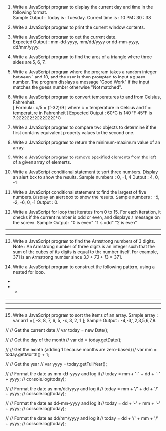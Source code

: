 1. Write a JavaScript program to display the current day and time in the following format.  
Sample Output : Today is : Tuesday.
Current time is : 10 PM : 30 : 38

2. Write a JavaScript program to print the current window contents.

3. Write a JavaScript program to get the current date.  
Expected Output :
mm-dd-yyyy, mm/dd/yyyy or dd-mm-yyyy, dd/mm/yyyy.

4. Write a JavaScript program to find the area of a triangle where three sides are 5, 6, 7.

5. Write a JavaScript program where the program takes a random integer between 1 and 10, and the user is then prompted to input a guess number. The program displays a message "Good Work" if the input matches the guess number otherwise "Not matched".  

6. Write a JavaScript program to convert temperatures to and from Celsius, Fahrenheit.  
[ Formula : c/5 = (f-32)/9 [ where c = temperature in Celsius and f = temperature in Fahrenheit ]
Expected Output :
60°C is 140 °F
45°F is 7.222222222222222°C

7. Write a JavaScript program to compare two objects to determine if the first contains equivalent property values to the second one.

8. Write a JavaScript program to return the minimum-maximum value of an array.

9. Write a JavaScript program to remove specified elements from the left of a given array of elements.

10. Write a JavaScript conditional statement to sort three numbers. Display an alert box to show the results.
Sample numbers : 0, -1, 4
Output : 4, 0, -1

11. Write a JavaScript conditional statement to find the largest of five numbers. Display an alert box to show the results.
Sample numbers : -5, -2, -6, 0, -1
Output : 0.

12. Write a JavaScript for loop that iterates from 0 to 15. For each iteration, it checks if the current number is odd or even, and displays a message on the screen.
Sample Output :
"0 is even"
"1 is odd"
"2 is even"
----------
----------

13. Write a JavaScript program to find the Armstrong numbers of 3 digits.
Note : An Armstrong number of three digits is an integer such that the sum of the cubes of its digits is equal to the number itself. For example, 371 is an Armstrong number since 3*3 + 73 + 1*3 = 371.

14. Write a JavaScript program to construct the following pattern, using a nested for loop.

*  
* *  
* * *  
* * * *  
* * * * *

15. Write a JavaScript program to sort the items of an array.
Sample array : var arr1 = [ -3, 8, 7, 6, 5, -4, 3, 2, 1 ];
Sample Output : -4,-3,1,2,3,5,6,7,8.


// // Get the current date
// var today = new Date();

// // Get the day of the month
// var dd = today.getDate();

// // Get the month (adding 1 because months are zero-based)
// var mm = today.getMonth() + 1;

// // Get the year
// var yyyy = today.getFullYear();

// // Format the date as mm-dd-yyyy and log it
// today = mm + '-' + dd + '-' + yyyy;
// console.log(today);

// // Format the date as mm/dd/yyyy and log it
// today = mm + '/' + dd + '/' + yyyy;
// console.log(today);

// // Format the date as dd-mm-yyyy and log it
// today = dd + '-' + mm + '-' + yyyy;
// console.log(today);

// // Format the date as dd/mm/yyyy and log it
// today = dd + '/' + mm + '/' + yyyy;
// console.log(today); 